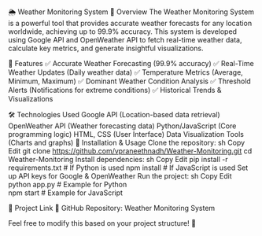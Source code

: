 🌦 Weather Monitoring System
📌 Overview
The Weather Monitoring System is a powerful tool that provides accurate weather forecasts for any location worldwide, achieving up to 99.9% accuracy. This system is developed using Google API and OpenWeather API to fetch real-time weather data, calculate key metrics, and generate insightful visualizations.

🚀 Features
✅ Accurate Weather Forecasting (99.9% accuracy)
✅ Real-Time Weather Updates (Daily weather data)
✅ Temperature Metrics (Average, Minimum, Maximum)
✅ Dominant Weather Condition Analysis
✅ Threshold Alerts (Notifications for extreme conditions)
✅ Historical Trends & Visualizations

🛠 Technologies Used
Google API (Location-based data retrieval)
OpenWeather API (Weather forecasting data)
Python/JavaScript (Core programming logic)
HTML, CSS (User Interface)
Data Visualization Tools (Charts and graphs)
📂 Installation & Usage
Clone the repository:
sh
Copy
Edit
git clone https://github.com/vpraneethnadh/Weather-Monitoring.git
cd Weather-Monitoring
Install dependencies:
sh
Copy
Edit
pip install -r requirements.txt  # If Python is used
npm install                      # If JavaScript is used
Set up API keys for Google & OpenWeather
Run the project:
sh
Copy
Edit
python app.py  # Example for Python  
npm start      # Example for JavaScript  

🔗 Project Link
🔗 GitHub Repository: Weather Monitoring System

Feel free to modify this based on your project structure! 🚀
